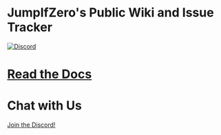 # JumpIfZero's Public Wiki and Issue Tracker

[![Discord](https://img.shields.io/discord/593819969712685092?style=for-the-badge)](https://discord.gg/j6754fvqyn)

# [Read the Docs](/docs)

# Chat with Us

[Join the Discord!](https://discord.gg/j6754fvqyn)
